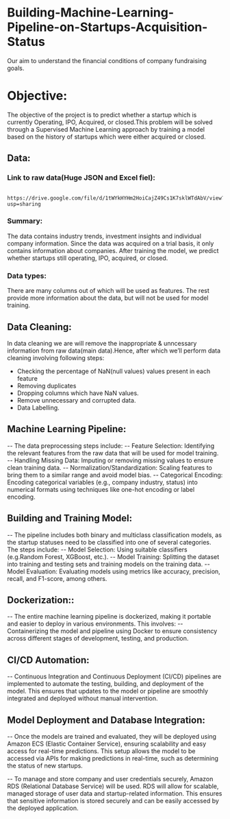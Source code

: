 # Building-Machine-Learning-Pipeline-on-Startups-Acquisition-Status
Our aim to understand the financial conditions of company fundraising goals.

# Objective:
The objective of the project is to predict whether a startup which is currently Operating, IPO, Acquired, or closed.This problem will be solved through a Supervised Machine Learning approach by training a model based on the history of startups which were either acquired or closed.

## Data:

### Link to raw data(Huge JSON and Excel fiel):
           https://drive.google.com/file/d/1tWYkHYHm2HoiCajZ49Cs1K7sklWTdAbV/view?usp=sharing

### Summary:

The data contains industry trends, investment insights and individual company information. Since the data was acquired on a trial basis, it only contains information about companies. After training the model, we predict whether startups still operating, IPO, acquired, or closed.

### Data types:

There are many columns out of which will be used as features. The rest provide more information about the data, but will not be used for model training.

## Data Cleaning:
In data cleaning we are will remove the inappropriate & unncessary information from raw data(main data).Hence, after which we’ll perform data cleaning involving following steps:
* Checking the percentage of NaN(null values) values present in each feature
* Removing duplicates
* Dropping columns which have NaN values.
* Remove unnecessary and corrupted data.
* Data Labelling.

## Machine Learning Pipeline:

-- The data preprocessing steps include:
-- Feature Selection: Identifying the relevant features from the raw data that will be used for model training.
-- Handling Missing Data: Imputing or removing missing values to ensure clean training data.
-- Normalization/Standardization: Scaling features to bring them to a similar range and avoid model bias.
-- Categorical Encoding: Encoding categorical variables (e.g., company industry, status) into numerical formats using techniques like one-hot encoding or label encoding.

## Building and Training Model:
-- The pipeline includes both binary and multiclass classification models, as the startup statuses need to be classified into one of several categories. The steps include:
-- Model Selection: Using suitable classifiers (e.g.Random Forest, XGBoost, etc.).
-- Model Training: Splitting the dataset into training and testing sets and training models on the training data.
-- Model Evaluation: Evaluating models using metrics like accuracy, precision, recall, and F1-score, among others.

## Dockerization::
-- The entire machine learning pipeline is dockerized, making it portable and easier to deploy in various environments. This involves:
-- Containerizing the model and pipeline using Docker to ensure consistency across different stages of development, testing, and production.

## CI/CD Automation:
-- Continuous Integration and Continuous Deployment (CI/CD) pipelines are implemented to automate the testing, building, and deployment of the model. This ensures that updates to the model or pipeline are smoothly integrated and deployed without manual intervention.

## Model Deployment and Database Integration:
-- Once the models are trained and evaluated, they will be deployed using Amazon ECS (Elastic Container Service), ensuring scalability and easy access for real-time predictions. This setup allows the model to be accessed via APIs for making predictions in real-time, such as determining the status of new startups.

-- To manage and store company and user credentials securely, Amazon RDS (Relational Database Service) will be used. RDS will allow for scalable, managed storage of user data and startup-related information. This ensures that sensitive information is stored securely and can be easily accessed by the deployed application.
